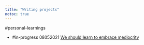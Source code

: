 ```yaml
---
title: "Writing projects"
notoc: true
---
```


#personal-learnings 

- #in-progress 08052021 [We should learn to embrace mediocrity](notes/projects/writing/embrace-mediocrity.md)